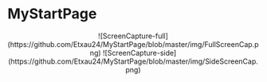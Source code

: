# MyStartPage
<p align="center">
  ![ScreenCapture-full](https://github.com/Etxau24/MyStartPage/blob/master/img/FullScreenCap.png)
  ![ScreenCapture-side](https://github.com/Etxau24/MyStartPage/blob/master/img/SideScreenCap.png)
</p>
